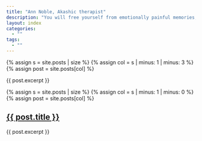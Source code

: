 ```yaml
---
title: "Ann Noble, Akashic therapist"
description: "You will free yourself from emotionally painful memories, switch off reoccurring unwanted thoughts and release yourselve from fear."
layout: index
categories:
  - ""
tags:
  - ""
---
```

{% assign s = site.posts | size %}
{% assign col = s | minus: 1 | minus: 3 %}
{% assign post = site.posts[col] %}

  {{ post.excerpt }}

{% assign s = site.posts | size %}
{% assign col = s | minus: 1 | minus: 0 %}
{% assign post = site.posts[col] %}
  <h2><a href="{{ site.baseurl }}{{ post.url }}">{{ post.title }}</a></h2>
  {{ post.excerpt }}
